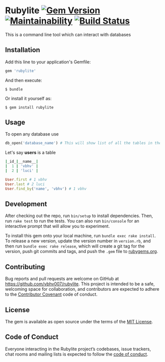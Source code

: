 # Rubylite [![Gem Version](https://badge.fury.io/rb/rubylite.svg)](https://badge.fury.io/rb/rubylite)  [![Maintainability](https://api.codeclimate.com/v1/badges/82521265da36e81d3a7c/maintainability)](https://codeclimate.com/github/vbhv007/rubylite/maintainability)  [![Build Status](https://travis-ci.org/vbhv007/rubylite.svg?branch=master)](https://travis-ci.org/vbhv007/rubylite)

This is a command line tool which can interact with databases

## Installation

Add this line to your application's Gemfile:

```ruby
gem 'rubylite'
```

And then execute:

    $ bundle

Or install it yourself as:

    $ gem install rubylite

## Usage

To open any database use
```ruby
db_open('database_name') # This will show list of all the tables in the database
```
Let's say **users** is a table
```ruby
|_id_|__name__|
|  1 | 'vbhv' |
|  2 | 'luci' |

User.first # 1 vbhv
User.last # 2 luci
User.find_by('name', 'vbhv') # 1 vbhv
```

## Development

After checking out the repo, run `bin/setup` to install dependencies. Then, run `rake test` to run the tests. You can also run `bin/console` for an interactive prompt that will allow you to experiment.

To install this gem onto your local machine, run `bundle exec rake install`. To release a new version, update the version number in `version.rb`, and then run `bundle exec rake release`, which will create a git tag for the version, push git commits and tags, and push the `.gem` file to [rubygems.org](https://rubygems.org).

## Contributing

Bug reports and pull requests are welcome on GitHub at https://github.com/vbhv007/rubylite. This project is intended to be a safe, welcoming space for collaboration, and contributors are expected to adhere to the [Contributor Covenant](http://contributor-covenant.org) code of conduct.

## License

The gem is available as open source under the terms of the [MIT License](https://opensource.org/licenses/MIT).

## Code of Conduct

Everyone interacting in the Rubylite project’s codebases, issue trackers, chat rooms and mailing lists is expected to follow the [code of conduct](https://github.com/vbhv007/rubylite/blob/master/CODE_OF_CONDUCT.md).
